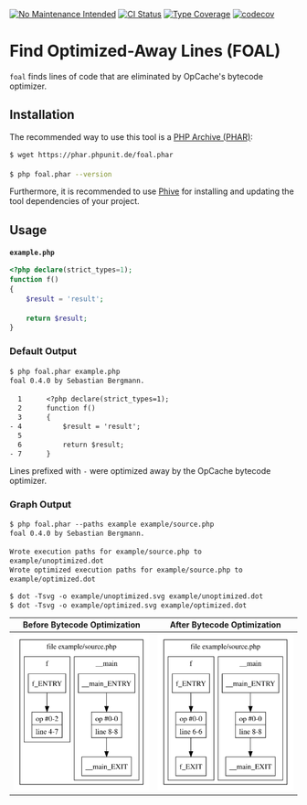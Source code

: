 [![No Maintenance Intended](https://unmaintained.tech/badge.svg)](https://unmaintained.tech/)
[![CI Status](https://github.com/sebastianbergmann/foal/workflows/CI/badge.svg)](https://github.com/sebastianbergmann/foal/actions)
[![Type Coverage](https://shepherd.dev/github/sebastianbergmann/foal/coverage.svg)](https://shepherd.dev/github/sebastianbergmann/foal)
[![codecov](https://codecov.io/gh/sebastianbergmann/foal/branch/main/graph/badge.svg)](https://codecov.io/gh/sebastianbergmann/foal)

# Find Optimized-Away Lines (FOAL)

`foal` finds lines of code that are eliminated by OpCache's bytecode optimizer.

## Installation

The recommended way to use this tool is a [PHP Archive (PHAR)](https://php.net/phar):

```bash
$ wget https://phar.phpunit.de/foal.phar

$ php foal.phar --version
```

Furthermore, it is recommended to use [Phive](https://phar.io/) for installing and updating the tool dependencies of your project.

## Usage

**`example.php`**
```php
<?php declare(strict_types=1);
function f()
{
    $result = 'result';

    return $result;
}
```

### Default Output
```
$ php foal.phar example.php
foal 0.4.0 by Sebastian Bergmann.

  1      <?php declare(strict_types=1);
  2      function f()
  3      {
- 4          $result = 'result';
  5      
  6          return $result;
- 7      }
```

Lines prefixed with `-` were optimized away by the OpCache bytecode optimizer.

### Graph Output
```
$ php foal.phar --paths example example/source.php             
foal 0.4.0 by Sebastian Bergmann.

Wrote execution paths for example/source.php to example/unoptimized.dot
Wrote optimized execution paths for example/source.php to example/optimized.dot
```
```
$ dot -Tsvg -o example/unoptimized.svg example/unoptimized.dot
$ dot -Tsvg -o example/optimized.svg example/optimized.dot
```

| Before Bytecode Optimization            | After Bytecode Optimization         |
|-----------------------------------------|-------------------------------------|
| ![unoptimized](example/unoptimized.svg) | ![optimized](example/optimized.svg) |

